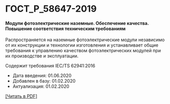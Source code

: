 # ГОСТ_Р_58647-2019

#### Модули фотоэлектрические наземные. Обеспечение качества. Повышение соответствия техническим требованиям

Распространяется на наземные фотоэлектрические модули независимо от их конструкции и технологии изготовления и устанавливает общие требования к управлению качеством фотоэлектрических модулей при их производстве и эксплуатации.

Содержит требования IEC/TS 62941:2016

- Дата введения: 01.06.2020
- Добавлен в базу: 01.02.2020
- Актуализация: 01.02.2020

<a href="https://standartgost.ru/g/ГОСТ_Р_58647-2019.pdf">[Читать в PDF]</a>